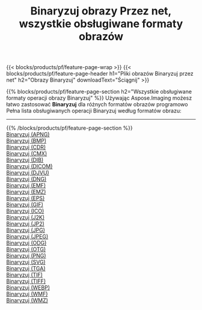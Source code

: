 ﻿---
title: Binaryzuj obrazy Przez net, wszystkie obsługiwane formaty obrazów 
weight: 3920
url: /pl/net/binarize 
lang: pl
langdirlevel: 2
locales: zh-hans,ja,it,ru,de,es,fr,nl,id,lt,pl,pt,vi,tr,ko,zh-hant,ar,hi,th,sv,cs,uk,he
description: Używając Aspose.Imaging możesz łatwo Binaryzuj obrazy Via net
---

{{< blocks/products/pf/feature-page-wrap >}}
{{< blocks/products/pf/feature-page-header h1="Pliki obrazów Binaryzuj przez net" h2="Obrazy Binaryzuj" downloadText="Ściągnij" >}}


{{% blocks/products/pf/feature-page-section  h2="Wszystkie obsługiwane formaty operacji obrazy Binaryzuj" %}}
Używając Aspose.Imaging możesz łatwo zastosować **Binaryzuj** dla różnych formatów obrazów programowo
<br/>
Pełna lista obsługiwanych operacji Binaryzuj według formatów obrazu:
<hr/>
{{% /blocks/products/pf/feature-page-section %}}
<div class="container-fluid productfamilypage bg-gray">
    <div class="convertypes bg-gray agp-content section">
        <div class="container">
		<div class="row other-converters">
		    <div class='col-md-2 other-converter remove-lp remove-rp'><a href="/imaging/pl/net/binarize/apng" >Binaryzuj (APNG)</a></div><div class='col-md-2 other-converter remove-lp remove-rp'><a href="/imaging/pl/net/binarize/bmp" >Binaryzuj (BMP)</a></div><div class='col-md-2 other-converter remove-lp remove-rp'><a href="/imaging/pl/net/binarize/cdr" >Binaryzuj (CDR)</a></div><div class='col-md-2 other-converter remove-lp remove-rp'><a href="/imaging/pl/net/binarize/cmx" >Binaryzuj (CMX)</a></div><div class='col-md-2 other-converter remove-lp remove-rp'><a href="/imaging/pl/net/binarize/dib" >Binaryzuj (DIB)</a></div><div class='col-md-2 other-converter remove-lp remove-rp'><a href="/imaging/pl/net/binarize/dicom" >Binaryzuj (DICOM)</a></div><div class='col-md-2 other-converter remove-lp remove-rp'><a href="/imaging/pl/net/binarize/djvu" >Binaryzuj (DJVU)</a></div><div class='col-md-2 other-converter remove-lp remove-rp'><a href="/imaging/pl/net/binarize/dng" >Binaryzuj (DNG)</a></div><div class='col-md-2 other-converter remove-lp remove-rp'><a href="/imaging/pl/net/binarize/emf" >Binaryzuj (EMF)</a></div><div class='col-md-2 other-converter remove-lp remove-rp'><a href="/imaging/pl/net/binarize/emz" >Binaryzuj (EMZ)</a></div><div class='col-md-2 other-converter remove-lp remove-rp'><a href="/imaging/pl/net/binarize/eps" >Binaryzuj (EPS)</a></div><div class='col-md-2 other-converter remove-lp remove-rp'><a href="/imaging/pl/net/binarize/gif" >Binaryzuj (GIF)</a></div><div class='col-md-2 other-converter remove-lp remove-rp'><a href="/imaging/pl/net/binarize/ico" >Binaryzuj (ICO)</a></div><div class='col-md-2 other-converter remove-lp remove-rp'><a href="/imaging/pl/net/binarize/j2k" >Binaryzuj (J2K)</a></div><div class='col-md-2 other-converter remove-lp remove-rp'><a href="/imaging/pl/net/binarize/jp2" >Binaryzuj (JP2)</a></div><div class='col-md-2 other-converter remove-lp remove-rp'><a href="/imaging/pl/net/binarize/jpg" >Binaryzuj (JPG)</a></div><div class='col-md-2 other-converter remove-lp remove-rp'><a href="/imaging/pl/net/binarize/jpeg" >Binaryzuj (JPEG)</a></div><div class='col-md-2 other-converter remove-lp remove-rp'><a href="/imaging/pl/net/binarize/odg" >Binaryzuj (ODG)</a></div><div class='col-md-2 other-converter remove-lp remove-rp'><a href="/imaging/pl/net/binarize/otg" >Binaryzuj (OTG)</a></div><div class='col-md-2 other-converter remove-lp remove-rp'><a href="/imaging/pl/net/binarize/png" >Binaryzuj (PNG)</a></div><div class='col-md-2 other-converter remove-lp remove-rp'><a href="/imaging/pl/net/binarize/svg" >Binaryzuj (SVG)</a></div><div class='col-md-2 other-converter remove-lp remove-rp'><a href="/imaging/pl/net/binarize/tga" >Binaryzuj (TGA)</a></div><div class='col-md-2 other-converter remove-lp remove-rp'><a href="/imaging/pl/net/binarize/tif" >Binaryzuj (TIF)</a></div><div class='col-md-2 other-converter remove-lp remove-rp'><a href="/imaging/pl/net/binarize/tiff" >Binaryzuj (TIFF)</a></div><div class='col-md-2 other-converter remove-lp remove-rp'><a href="/imaging/pl/net/binarize/webp" >Binaryzuj (WEBP)</a></div><div class='col-md-2 other-converter remove-lp remove-rp'><a href="/imaging/pl/net/binarize/wmf" >Binaryzuj (WMF)</a></div><div class='col-md-2 other-converter remove-lp remove-rp'><a href="/imaging/pl/net/binarize/wmz" >Binaryzuj (WMZ)</a></div>
                </div>
        </div>
    </div>
</div>
<br/>



